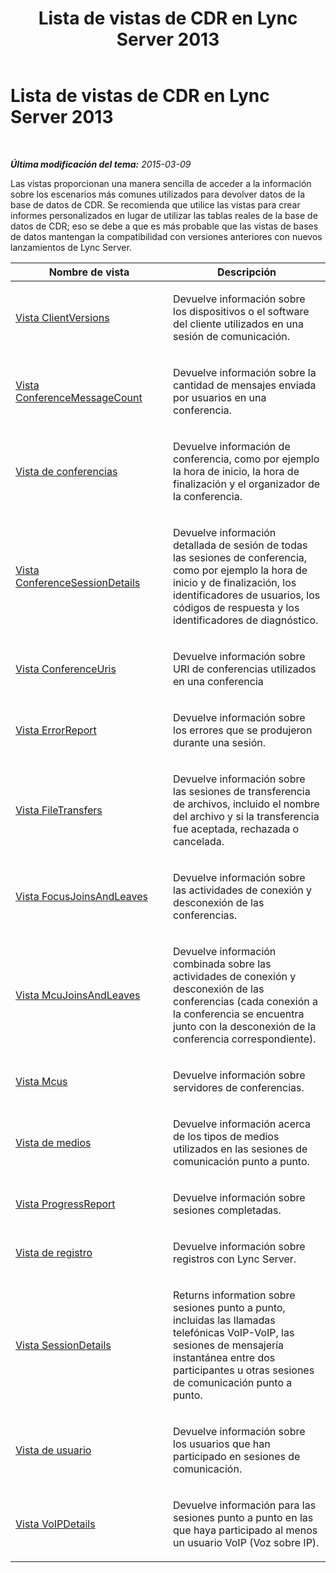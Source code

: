 ﻿---
title: Lista de vistas de CDR en Lync Server 2013
TOCTitle: Lista de vistas de CDR en Lync Server 2013
ms:assetid: 2f72aead-d1da-4185-b75c-f6c31d76a6b3
ms:mtpsurl: https://technet.microsoft.com/es-es/library/JJ688009(v=OCS.15)
ms:contentKeyID: 49889024
ms.date: 01/07/2017
mtps_version: v=OCS.15
ms.translationtype: HT
---

# Lista de vistas de CDR en Lync Server 2013

 

_**Última modificación del tema:** 2015-03-09_

Las vistas proporcionan una manera sencilla de acceder a la información sobre los escenarios más comunes utilizados para devolver datos de la base de datos de CDR. Se recomienda que utilice las vistas para crear informes personalizados en lugar de utilizar las tablas reales de la base de datos de CDR; eso se debe a que es más probable que las vistas de bases de datos mantengan la compatibilidad con versiones anteriores con nuevos lanzamientos de Lync Server.


<table>
<colgroup>
<col style="width: 50%" />
<col style="width: 50%" />
</colgroup>
<thead>
<tr class="header">
<th>Nombre de vista</th>
<th>Descripción</th>
</tr>
</thead>
<tbody>
<tr class="odd">
<td><p><a href="lync-server-2013-clientversions-view.md">Vista ClientVersions</a></p></td>
<td><p>Devuelve información sobre los dispositivos o el software del cliente utilizados en una sesión de comunicación.</p></td>
</tr>
<tr class="even">
<td><p><a href="lync-server-2013-conferencemessagecount-view.md">Vista ConferenceMessageCount</a></p></td>
<td><p>Devuelve información sobre la cantidad de mensajes enviada por usuarios en una conferencia.</p></td>
</tr>
<tr class="odd">
<td><p><a href="lync-server-2013-conferences-view.md">Vista de conferencias</a></p></td>
<td><p>Devuelve información de conferencia, como por ejemplo la hora de inicio, la hora de finalización y el organizador de la conferencia.</p></td>
</tr>
<tr class="even">
<td><p><a href="lync-server-2013-conferencesessiondetails-view.md">Vista ConferenceSessionDetails</a></p></td>
<td><p>Devuelve información detallada de sesión de todas las sesiones de conferencia, como por ejemplo la hora de inicio y de finalización, los identificadores de usuarios, los códigos de respuesta y los identificadores de diagnóstico.</p></td>
</tr>
<tr class="odd">
<td><p><a href="lync-server-2013-conferenceuris-view.md">Vista ConferenceUris</a></p></td>
<td><p>Devuelve información sobre URI de conferencias utilizados en una conferencia</p></td>
</tr>
<tr class="even">
<td><p><a href="lync-server-2013-errorreport-view.md">Vista ErrorReport</a></p></td>
<td><p>Devuelve información sobre los errores que se produjeron durante una sesión.</p></td>
</tr>
<tr class="odd">
<td><p><a href="lync-server-2013-filetransfers-view.md">Vista FileTransfers</a></p></td>
<td><p>Devuelve información sobre las sesiones de transferencia de archivos, incluido el nombre del archivo y si la transferencia fue aceptada, rechazada o cancelada.</p></td>
</tr>
<tr class="even">
<td><p><a href="lync-server-2013-focusjoinsandleaves-view.md">Vista FocusJoinsAndLeaves</a></p></td>
<td><p>Devuelve información sobre las actividades de conexión y desconexión de las conferencias.</p></td>
</tr>
<tr class="odd">
<td><p><a href="lync-server-2013-mcujoinsandleaves-view.md">Vista McuJoinsAndLeaves</a></p></td>
<td><p>Devuelve información combinada sobre las actividades de conexión y desconexión de las conferencias (cada conexión a la conferencia se encuentra junto con la desconexión de la conferencia correspondiente).</p></td>
</tr>
<tr class="even">
<td><p><a href="lync-server-2013-mcus-view.md">Vista Mcus</a></p></td>
<td><p>Devuelve información sobre servidores de conferencias.</p></td>
</tr>
<tr class="odd">
<td><p><a href="lync-server-2013-media-view.md">Vista de medios</a></p></td>
<td><p>Devuelve información acerca de los tipos de medios utilizados en las sesiones de comunicación punto a punto.</p></td>
</tr>
<tr class="even">
<td><p><a href="lync-server-2013-progressreport-view.md">Vista ProgressReport</a></p></td>
<td><p>Devuelve información sobre sesiones completadas.</p></td>
</tr>
<tr class="odd">
<td><p><a href="lync-server-2013-registration-view.md">Vista de registro</a></p></td>
<td><p>Devuelve información sobre registros con Lync Server.</p></td>
</tr>
<tr class="even">
<td><p><a href="lync-server-2013-sessiondetails-view.md">Vista SessionDetails</a></p></td>
<td><p>Returns information sobre sesiones punto a punto, incluidas las llamadas telefónicas VoIP-VoIP, las sesiones de mensajería instantánea entre dos participantes u otras sesiones de comunicación punto a punto.</p></td>
</tr>
<tr class="odd">
<td><p><a href="lync-server-2013-user-view.md">Vista de usuario</a></p></td>
<td><p>Devuelve información sobre los usuarios que han participado en sesiones de comunicación.</p></td>
</tr>
<tr class="even">
<td><p><a href="lync-server-2013-voipdetails-view.md">Vista VoIPDetails</a></p></td>
<td><p>Devuelve información para las sesiones punto a punto en las que haya participado al menos un usuario VoIP (Voz sobre IP).</p></td>
</tr>
</tbody>
</table>

